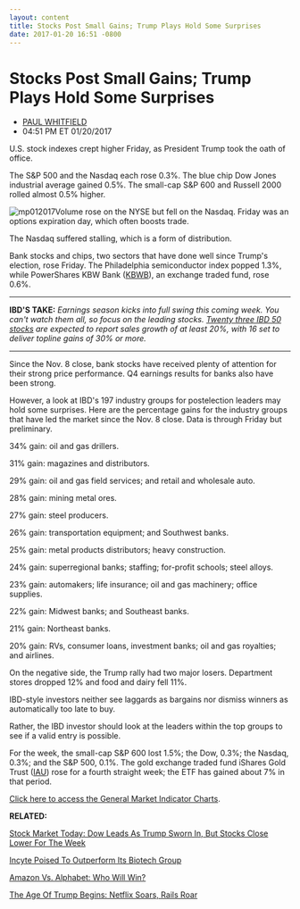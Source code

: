 ```yaml
---
layout: content
title: Stocks Post Small Gains; Trump Plays Hold Some Surprises
date: 2017-01-20 16:51 -0800
---
```



Stocks Post Small Gains; Trump Plays Hold Some Surprises
=========================================================




* [PAUL WHITFIELD](https://www.investors.com/author/whitfieldp/ "Posts by PAUL WHITFIELD")
* 04:51 PM ET 01/20/2017





U.S. stock indexes crept higher Friday, as President Trump took the oath of office.


The S&P 500 and the Nasdaq each rose 0.3%. The blue chip Dow Jones industrial average gained 0.5%. The small-cap S&P 600 and Russell 2000 rolled almost 0.5% higher.


![mp012017](https://www.investors.com/wp-content/uploads/2017/01/MP012017-206x300.png)Volume rose on the NYSE but fell on the Nasdaq. Friday was an options expiration day, which often boosts trade.


The Nasdaq suffered stalling, which is a form of distribution.


Bank stocks and chips, two sectors that have done well since Trump's election, rose Friday. The Philadelphia semiconductor index popped 1.3%, while PowerShares KBW Bank ([KBWB](https://research.investors.com/quote.aspx?symbol=KBWB)), an exchange traded fund, rose 0.6%.




---


**IBD'S TAKE:** *Earnings season kicks into full swing this coming week. You can't watch them all, so focus on the leading stocks. [Twenty three IBD 50 stocks](https://www.investors.com/stock-lists/ibd-50/a-peek-at-sales-estimates-for-ibd-50-firms-in-2017-how-rosy/) are expected to report sales growth of at least 20%, with 16 set to deliver topline gains of 30% or more.*




---


Since the Nov. 8 close, bank stocks have received plenty of attention for their strong price performance. Q4 earnings results for banks also have been strong.


However, a look at IBD's 197 industry groups for postelection leaders may hold some surprises. Here are the percentage gains for the industry groups that have led the market since the Nov. 8 close. Data is through Friday but preliminary.


34% gain: oil and gas drillers.


31% gain: magazines and distributors.


29% gain: oil and gas field services; and retail and wholesale auto.


28% gain: mining metal ores.


27% gain: steel producers.


26% gain: transportation equipment; and Southwest banks.


25% gain: metal products distributors; heavy construction.


24% gain: superregional banks; staffing; for-profit schools; steel alloys.


23% gain: automakers; life insurance; oil and gas machinery; office supplies.


22% gain: Midwest banks; and Southeast banks.


21% gain: Northeast banks.


20% gain: RVs, consumer loans, investment banks; oil and gas royalties; and airlines.


On the negative side, the Trump rally had two major losers. Department stores dropped 12% and food and dairy fell 11%.


IBD-style investors neither see laggards as bargains nor dismiss winners as automatically too late to buy.


Rather, the IBD investor should look at the leaders within the top groups to see if a valid entry is possible.


For the week, the small-cap S&P 600 lost 1.5%; the Dow, 0.3%; the Nasdaq, 0.3%; and the S&P 500, 0.1%. The gold exchange traded fund iShares Gold Trust ([IAU](https://research.investors.com/quote.aspx?symbol=IAU)) rose for a fourth straight week; the ETF has gained about 7% in that period.


[Click here to access the General Market Indicator Charts](https://www.investors.com/wp-content/uploads/2017/01/GMI_012317.pdf).


**RELATED:**


[Stock Market Today: Dow Leads As Trump Sworn In, But Stocks Close Lower For The Week](https://www.investors.com/market-trend/stock-market-today/dow-industrials-take-lead-as-trump-sworn-in-nvidia-sits-out-chip-rally/)


[Incyte Poised To Outperform Its Biotech Group](https://www.investors.com/research/the-new-america/incyte-poised-to-outperform-biotech-industry-on-strong-pipeline/)


[Amazon Vs. Alphabet: Who Will Win?](https://www.investors.com/news/technology/amazon-could-win-big-battle-with-alphabet-if-google-home-sputters/)


[The Age Of Trump Begins: Netflix Soars, Rails Roar](https://www.investors.com/news/week-in-review-the-age-of-trump-begins/)




